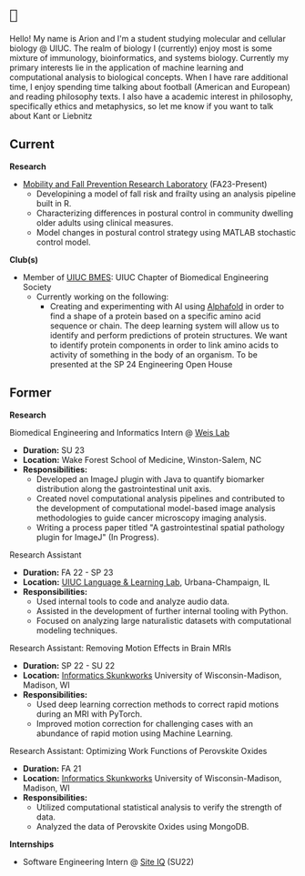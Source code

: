 

<!--
**ariondey/ariondey** is a ✨ _special_ ✨ repository because its `README.md` (this file) appears on your GitHub profile.

Here are some ideas to get you started:

- 🔭 I’m currently working on ...
- 🌱 I’m currently learning ...
- 👯 I’m looking to collaborate on ...
- 🤔 I’m looking for help with ...
- 💬 Ask me about ...
- 📫 How to reach me: ...
- 😄 Pronouns: ...
- ⚡ Fun fact: ...
-->
# `🧬`

Hello! My name is Arion and I'm a student studying molecular and cellular biology @ UIUC.
The realm of biology I (currently) enjoy most is some mixture of immunology, bioinformatics, and systems biology.
Currently my primary interests lie in the application of machine learning and computational analysis to biological concepts.
When I have rare additional time, I enjoy spending time talking about football (American and European) and reading philosophy texts.
I also have a academic interest in philosophy, specifically ethics and metaphysics, so let me know if you want to talk about Kant or Liebnitz


## Current

**Research**

* [Mobility and Fall Prevention Research Laboratory](https://mfp.kch.illinois.edu/) (FA23-Present)
  - Developining a model of fall risk and frailty using an analysis pipeline built in R.
  - Characterizing differences in postural control in community dwelling older adults using clinical measures.
  - Model changes in postural control strategy using MATLAB stochastic control model.



**Club(s)**

* Member of [UIUC BMES](https://www.bmes-uiuc.com/): UIUC Chapter of Biomedical Engineering Society
  * Currently working on the following:
    * Creating and experimenting with AI using [Alphafold](https://alphafold.ebi.ac.uk/) in order to find a shape of a protein based on a specific amino acid sequence or chain. The deep learning system will allow us to identify and perform predictions of protein   structures. We want to identify protein components in order to link amino acids to activity of something in the body of an organism. To be presented at the SP 24 Engineering Open House  

    

## Former

**Research**

Biomedical Engineering and Informatics Intern @ [Weis Lab](https://school.wakehealth.edu/research/labs/weis-lab)
* **Duration:** SU 23
* **Location:** Wake Forest School of Medicine, Winston-Salem, NC
* **Responsibilities:**
  - Developed an ImageJ plugin with Java to quantify biomarker distribution along the gastrointestinal unit axis.
  - Created novel computational analysis pipelines and contributed to the development of computational model-based image analysis methodologies to guide cancer microscopy imaging analysis.
  - Writing a process paper titled "A gastrointestinal spatial pathology plugin for ImageJ" (In Progress).

Research Assistant
* **Duration:** FA 22 - SP 23
* **Location:** [UIUC Language & Learning Lab](https://github.com/UIUCLearningLanguageLab), Urbana-Champaign, IL
* **Responsibilities:**
  - Used internal tools to code and analyze audio data.
  - Assisted in the development of further internal tooling with Python.
  - Focused on analyzing large naturalistic datasets with computational modeling techniques.


Research Assistant: Removing Motion Effects in Brain MRIs
* **Duration:** SP 22 - SU 22
* **Location:** [Informatics Skunkworks](https://skunkworks.engr.wisc.edu/) University of Wisconsin-Madison, Madison, WI
* **Responsibilities:**
  - Used deep learning correction methods to correct rapid motions during an MRI with PyTorch.
  - Improved motion correction for challenging cases with an abundance of rapid motion using Machine Learning.

Research Assistant: Optimizing Work Functions of Perovskite Oxides
* **Duration:** FA 21
* **Location:** [Informatics Skunkworks](https://skunkworks.engr.wisc.edu/) University of Wisconsin-Madison, Madison, WI
* **Responsibilities:**
  - Utilized computational statistical analysis to verify the strength of data.
  - Analyzed the data of Perovskite Oxides using MongoDB.

**Internships**
* Software Engineering Intern @ [Site IQ](http://www.site-iq.com/) (SU22)

